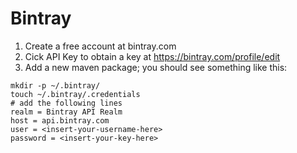 # Bintray

1. Create a free account at bintray.com
2. Cick API Key to obtain a key at https://bintray.com/profile/edit
3. Add a new maven package; you should see something like this:

```
mkdir -p ~/.bintray/
touch ~/.bintray/.credentials
# add the following lines
realm = Bintray API Realm
host = api.bintray.com
user = <insert-your-username-here>
password = <insert-your-key-here>
```

